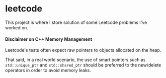 # leetcode

This project is where I store solution of some Leetcode problems I've worked on.

#### Disclaimer on C++ Memory Management

Leetcode's tests often expect raw pointers to objects allocated on the heap.

That said, in a real world scenario, the use of smart pointers such as `std::unique_ptr` and `std::shared_ptr` should be
preferred to the new/delete operators in order to avoid memory leaks.
